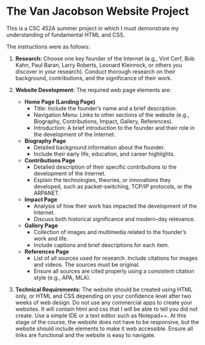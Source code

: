 # The Van Jacobson Website Project

This is a CSC 452A summer project in which I must demonstrate my understanding of fundamental HTML and CSS.

The instructions were as follows:

1. **Research:** Choose one key founder of the Internet (e.g., Vint Cerf, Bob Kahn, Paul Baran, Larry Roberts, Leonard Kleinrock, or others you discover in your research). Conduct thorough research on their background, contributions, and the significance of their work.

3. **Website Development:** The required web page elements are:
   - **Home Page (Landing Page)**
     - Title: Include the founder’s name and a brief description.
     - Navigation Menu: Links to other sections of the website (e.g., Biography, Contributions, Impact, Gallery, References).
     - Introduction: A brief introduction to the founder and their role in the development of the Internet.
   - **Biography Page**
     - Detailed background information about the founder.
     - Include their early life, education, and career highlights.
   - **Contributions Page**
     - Detailed description of their specific contributions to the development of the Internet.
     - Explain the technologies, theories, or innovations they developed, such as packet-switching, TCP/IP protocols, or the ARPANET.
   - **Impact Page**
     - Analysis of how their work has impacted the development of the Internet.
     - Discuss both historical significance and modern-day relevance.
   - **Gallery Page**
     - Collection of images and multimedia related to the founder’s work and life.
     - Include captions and brief descriptions for each item.
   - **References Page**
     - List of all sources used for research. Include citations for images and videos. The sources must be original.
     - Ensure all sources are cited properly using a consistent citation style (e.g., APA, MLA).

4. **Technical Requirements:** The website should be created using HTML only, or HTML and CSS depending on your confidence level after two weeks of web design.
   Do not use any commercial apps to create your websites. It will contain html and css that I will be able to tell you did not create.
   Use a simple IDE or a text editor such as Notepad++. At this stage of the course, the website does not have to be responsive,
   but the website should include elements to make it web accessible. Ensure all links are functional and the website is easy to navigate.
